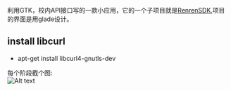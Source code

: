 利用GTK，校内API接口写的一款小应用，它的一个子项目就是[RenrenSDK](https://github.com/fengxiaolong/RenrenSDK),项目的界面是用glade设计。 


install libcurl
---------------------
* apt-get install libcurl4-gnutls-dev  



每个阶段截个图:  
![Alt text](http://ww4.sinaimg.cn/mw690/a036a21agw1ee9ecgfaqnj20nt0egaat.jpg)
